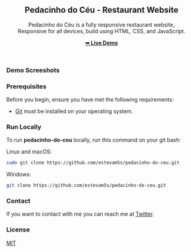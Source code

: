 <div align="center">
  <!--
  ![GitHub repo size](https://img.shields.io/github/repo-size/estevam5s/pedacinho-do-ceu)
  ![GitHub stars](https://img.shields.io/github/stars/estevam5s/pedacinho-do-ceu?style=social)
  ![GitHub forks](https://img.shields.io/github/forks/estevam5s/pedacinho-do-ceu?style=social)
  [![Twitter Follow](https://img.shields.io/twitter/follow/estevam5s_?style=social)](https://twitter.com/intent/follow?screen_name=estevam5s_)
  [![YouTube Video Views](https://img.shields.io/youtube/views/CjVGp5kGHxA?style=social)](https://youtu.be/CjVGp5kGHxA)
  --->
  <br />
  <br />

  <h2 align="center">Pedacinho do Céu - Restaurant Website</h2>

  Pedacinho do Céu is a fully responsive restaurant website, <br />Responsive for all devices, build using HTML, CSS, and JavaScript.

  <a href="https://restaurante.estevam-souza.online/"><strong>➥ Live Demo</strong></a>

</div>

<br />

### Demo Screeshots

### Prerequisites

Before you begin, ensure you have met the following requirements:

* [Git](https://git-scm.com/downloads "Download Git") must be installed on your operating system.

### Run Locally

To run **pedacinho-do-ceu** locally, run this command on your git bash:

Linux and macOS:

```bash
sudo git clone https://github.com/estevam5s/pedacinho-do-ceu.git
```

Windows:

```bash
git clone https://github.com/estevam5s/pedacinho-do-ceu.git
```

### Contact

If you want to contact with me you can reach me at [Twitter](https://twitter.com/estevamSouza199).

### License

[MIT](https://choosealicense.com/licenses/mit/)
